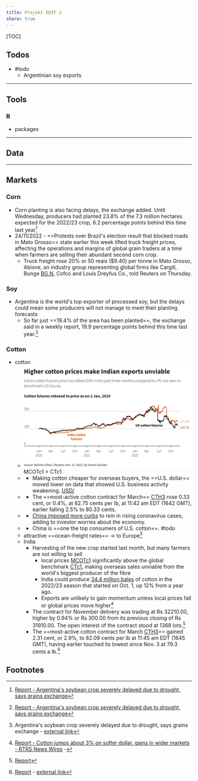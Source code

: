 ```yaml
---  
title: Projekt EDIF 2  
share: true  
---  
```

  
[TOC]  
  
  
## Todos  
  
- #todo   
	- Argentinian soy exports  
  
---  
  
## Tools  
  
  
### R  
- packages  
  
  
---  
  
## Data  
  
  
  
  
---  
  
## Markets  
  
### Corn  
- Corn planting is also facing delays, the exchange added. Until Wednesday, producers had planted 23.8% of the 7.3 million hectares expected for the 2022/23 crop, 6.2 percentage points behind this time last year[^1]  
- 24/11/2022 - ==Protests over Brazil's election result that blocked roads in Mato Grosso== state earlier this week lifted truck freight prices, affecting the operations and margins of global grain traders at a time when farmers are selling their abundant second corn crop.  
	- Truck freight rose 20% or 50 reais ($9.40) per tonne in Mato Grosso, Abiove, an industry group representing global firms like Cargill, Bunge [BG.N](https://amers2-apps.platform.refinitiv.com/web/apps/quotewebapi?RIC=BG.N), Cofco and Louis Dreyfus Co., told Reuters on Thursday.  
  
### Soy  
- Argentina is the world's top exporter of processed soy, but the delays could mean some producers will not manage to meet their planting forecasts  
	- So far just ==19.4% of the area has been planted==, the exchange said in a weekly report, 19.9 percentage points behind this time last year.[^1]  
  
### Cotton  
  
  
- cotton  
	- ![Attachments/Pasted image 20221125001009.png](./images/Pasted%20image%2020221125001009.png) MCOTc1 > CTc1  
	- * Making cotton cheaper for overseas buyers, the ==U.S. dollar== moved lower on data that showed U.S. business activity weakening. [USD/](reuters://REALTIME/verb=Headlines/ric=USD/)  
	- * The ==most-active cotton contract for March== [CTH3](https://amers2-apps.platform.refinitiv.com/web/apps/quotewebapi?RIC=CTH3) rose 0.33 cent, or 0.4%, at 82.75 cents per lb, at 11:42 am EDT (1642 GMT), earlier falling 2.5% to 80.33 cents.  
	- * [China imposed more curbs](reuters://REALTIME/verb=NewsStory/ric=nL1N32J034) to rein in rising coronavirus cases, adding to investor worries about the economy.  
	- * China is ==one the top consumers of U.S. cotton==. #todo   
	- attractive ==ocean-freight rates== -> to Europe[^2]  
	- India  
		- Harvesting of the new crop started last month, but many farmers are not willing to sell  
			- local prices [MCOTc1](https://amers2-apps.platform.refinitiv.com/web/apps/quotewebapi?RIC=MCOTc1) significantly above the global benchmark [CTc1](https://amers2-apps.platform.refinitiv.com/web/apps/quotewebapi?RIC=CTc1), making overseas sales unviable from the world's biggest producer of the fibre  
			- India could produce [34.4 million bales](reuters://REALTIME/verb=NewsStory/ric=nL1N31J0JG) of cotton in the 2022/23 season that started on Oct. 1, up 12% from a year ago.  
			- Exports are unlikely to gain momentum unless local prices fall or global prices move higher[^3]  
		- The contract for November delivery was trading at Rs 32210.00, higher by 0.94% or Rs 300.00 from its previous closing of Rs 31910.00. The open interest of the contract stood at 1368 lots.[^4]  
		- The ==most-active cotton contract for March [CTH3](https://amers2-apps.platform.refinitiv.com/web/apps/quotewebapi?RIC=CTH3)== gained 2.31 cent, or 2.9%, to 82.09 cents per lb at 11:45 am EDT (1645 GMT), having earlier touched its lowest since Nov. 3 at 79.3 cents a lb.[^5]  
  
  
## Footnotes  
  
[^1]: [Report - Argentina's soybean crop severely delayed due to drought, says grains exchange](./images/Top%20News%20_%20Argentina's%20soybean%20crop%20severely%20delayed%20due%20to%20drought,%20says%20grains%20exchange.pdf)  
[^2]: Argentina's soybean crop severely delayed due to drought, says grains exchange - [external link](https://cloud.harhara.bar/s/KCi4GYEHckFDWyy)  
[^3]: [Report - Cotton jumps about 3% on softer dollar, gains in wider markets - RTRS  News Wires](./images/News_%20RPT-India's%20cotton%20exports%20stall%20as%20farmers%20delay%20sales%20hoping%20for%20higher%20prices%20-%20RTRS%20_%20News%20Wires.pdf)  -   
[^4]: [Report](Attachments/News_%20Cotton%20COT.md)   
[^5]: [Report](./images/News_%20Cotton%20jumps%20about%203%25%20on%20softer%20dollar,%20gains%20in%20wider%20markets%20-%20RTRS%20_%20News%20Wires.pdf) - [external link](https://cloud.harhara.bar/s/SR7gLcDbiz9Yq24)  
